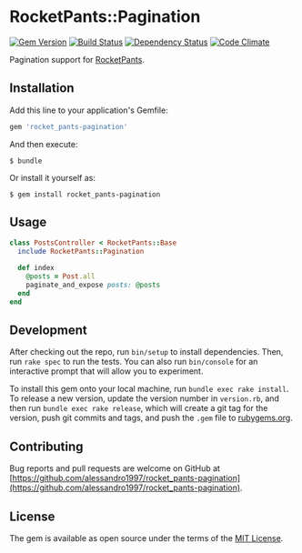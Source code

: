# RocketPants::Pagination

[![Gem Version](https://badge.fury.io/rb/rocket_pants-pagination.svg)](http://badge.fury.io/rb/rocket_pants-pagination)
[![Build Status](https://travis-ci.org/alessandro1997/rocket_pants-pagination.svg)](https://travis-ci.org/alessandro1997/rocket_pants-pagination)
[![Dependency Status](https://gemnasium.com/alessandro1997/rocket_pants-pagination.svg)](https://gemnasium.com/alessandro1997/rocket_pants-pagination)
[![Code Climate](https://codeclimate.com/github/alessandro1997/rocket_pants-pagination/badges/gpa.svg)](https://codeclimate.com/github/alessandro1997/rocket_pants-pagination)

Pagination support for [RocketPants](https://github.com/Sutto/rocket_pants).

## Installation

Add this line to your application's Gemfile:

```ruby
gem 'rocket_pants-pagination'
```

And then execute:

    $ bundle

Or install it yourself as:

    $ gem install rocket_pants-pagination

## Usage

```ruby
class PostsController < RocketPants::Base
  include RocketPants::Pagination

  def index
    @posts = Post.all
    paginate_and_expose posts: @posts
  end
end
```

## Development

After checking out the repo, run `bin/setup` to install dependencies. Then, run
`rake spec` to run the tests. You can also run `bin/console` for an interactive
prompt that will allow you to experiment.

To install this gem onto your local machine, run `bundle exec rake install`. To
release a new version, update the version number in `version.rb`, and then run
`bundle exec rake release`, which will create a git tag for the version, push
git commits and tags, and push the `.gem` file to
[rubygems.org](https://rubygems.org).

## Contributing

Bug reports and pull requests are welcome on GitHub at
[https://github.com/alessandro1997/rocket_pants-pagination](https://github.com/alessandro1997/rocket_pants-pagination).

## License

The gem is available as open source under the terms of the [MIT License](http://opensource.org/licenses/MIT).

